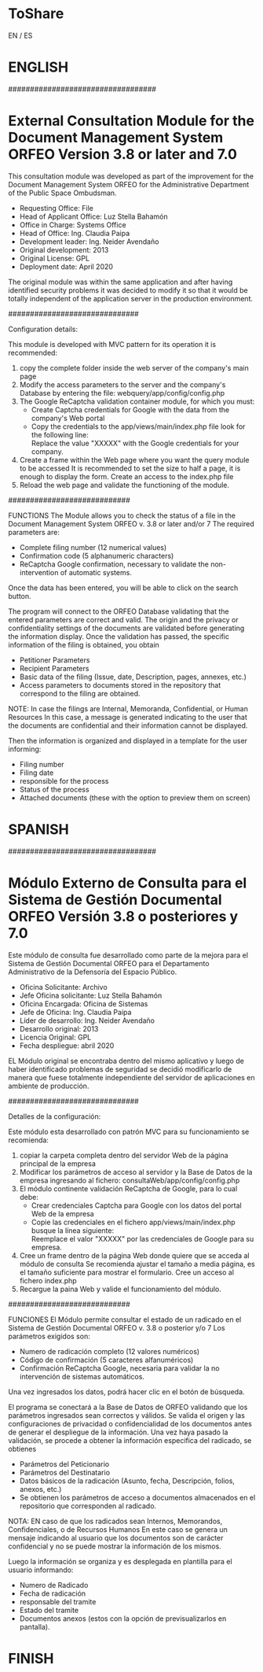 # ToShare

EN / ES

# ENGLISH
##################################

# External Consultation Module for the Document Management System ORFEO Version 3.8 or later and 7.0

This consultation module was developed as part of the improvement for the Document Management System ORFEO
for the Administrative Department of the Public Space Ombudsman.

* Requesting Office: File
* Head of Applicant Office: Luz Stella Bahamón
* Office in Charge: Systems Office
* Head of Office: Ing. Claudia Paipa
* Development leader: Ing. Neider Avendaño
* Original development: 2013
* Original License: GPL
* Deployment date: April 2020

The original module was within the same application and after having identified security problems
it was decided to modify it so that it would be totally independent of the application server in the production environment.

##############################

Configuration details:

This module is developed with MVC pattern
for its operation it is recommended:
1) copy the complete folder inside the web server of the company's main page
2) Modify the access parameters to the server and the company's Database by entering the file:
webquery/app/config/config.php
3) The Google ReCaptcha validation container module, for which you must:
   - Create Captcha credentials for Google with the data from the company's Web portal
   - Copy the credentials to the app/views/main/index.php file
     look for the following line: <div class="g-recaptcha panel_captcha" data-sitekey="XXXXXXXXXXXXXXXXXXXXXXXXXXXXXXXXXXX">
     Replace the value "XXXXX" with the Google credentials for your company.
4) Create a frame within the Web page where you want the query module to be accessed
  It is recommended to set the size to half a page, it is enough to display the form.
  Create an access to the index.php file
5) Reload the web page and validate the functioning of the module.
  
  
  ############################
  
  FUNCTIONS
  The Module allows you to check the status of a file in the Document Management System ORFEO v. 3.8 or later and/or 7
  The required parameters are:
  - Complete filing number (12 numerical values)
  - Confirmation code (5 alphanumeric characters)
  - ReCaptcha Google confirmation, necessary to validate the non-intervention of automatic systems.
  
  Once the data has been entered, you will be able to click on the search button.
  
  The program will connect to the ORFEO Database validating that the entered parameters are correct and valid.
  The origin and the privacy or confidentiality settings of the documents are validated before generating the information display.
  Once the validation has passed, the specific information of the filing is obtained, you obtain
  - Petitioner Parameters
  - Recipient Parameters
  - Basic data of the filing (Issue, date, Description, pages, annexes, etc.)
  - Access parameters to documents stored in the repository that correspond to the filing are obtained.
  
  NOTE: In case the filings are Internal, Memoranda, Confidential, or Human Resources
  In this case, a message is generated indicating to the user that the documents are confidential and their information cannot be displayed.
  
  Then the information is organized and displayed in a template for the user informing:
  - Filing number
  - Filing date
  - responsible for the process
  - Status of the process
  - Attached documents (these with the option to preview them on screen)
  
  
  
# SPANISH
##################################

# Módulo Externo de Consulta para el Sistema de Gestión Documental ORFEO Versión 3.8 o posteriores y 7.0

Este módulo de consulta fue desarrollado como parte de la mejora para el Sistema de Gestión Documental ORFEO
para el Departamento Administrativo de la Defensoría del Espacio Público.

* Oficina Solicitante: Archivo
* Jefe Oficina solicitante: Luz Stella Bahamón
* Oficina Encargada: Oficina de Sistemas
* Jefe de Oficina: Ing. Claudia Paipa
* Líder de desarrollo: Ing. Neider Avendaño
* Desarrollo original: 2013
* Licencia Original: GPL
* Fecha despliegue: abril 2020

EL Módulo original se encontraba dentro del mismo aplicativo y luego de haber identificado problemas de seguridad
se decidió modificarlo de manera que fuese totalmente independiente del servidor de aplicaciones en ambiente de producción.

##############################

Detalles de la configuración:

Este módulo esta desarrollado con patrón MVC
para su funcionamiento se recomienda:
1) copiar la carpeta completa dentro del servidor Web de la página principal de la empresa
2) Modificar los parámetros de acceso al servidor y la Base de Datos de la empresa ingresando al fichero:
consultaWeb/app/config/config.php
3) El módulo continente validación ReCaptcha de Google, para lo cual debe:
   - Crear credenciales Captcha para Google con los datos del portal Web de la empresa
   - Copie las credenciales en el fichero app/views/main/index.php
     busque la línea siguiente: <div class="g-recaptcha panel_captcha" data-sitekey="XXXXXXXXXXXXXXXXXXXXXXXXXXXXXXXXXXX">
     Reemplace el valor "XXXXX" por las credenciales de Google para su empresa.
4) Cree un frame dentro de la página Web donde quiere que se acceda al módulo de consulta
  Se recomienda ajustar el tamaño a media página, es el tamaño suficiente para mostrar el formulario.
  Cree un acceso al fichero index.php
5) Recargue la paina Web y valide el funcionamiento del módulo.
  
  
  ############################
  
  FUNCIONES
  El Módulo permite consultar el estado de un radicado en el Sistema de Gestión Documental ORFEO v. 3.8 o posterior y/o 7
  Los parámetros exigidos son:
  - Numero de radicación completo (12 valores numéricos)
  - Código de confirmación (5 caracteres alfanuméricos)
  - Confirmación ReCaptcha Google, necesaria para validar la no intervención de sistemas automáticos.
  
  Una vez ingresados los datos, podrá hacer clic en el botón de búsqueda.
  
  El programa se conectará a la Base de Datos de ORFEO validando que los parámetros ingresados sean correctos y válidos.
  Se valida el origen y las configuraciones de privacidad o confidencialidad de los documentos antes de generar el despliegue de la información.
  Una vez haya pasado la validación, se procede a obtener la información especifica del radicado, se obtienes
  - Parámetros del Peticionario
  - Parámetros del Destinatario
  - Datos básicos de la radicación (Asunto, fecha, Descripción, folios, anexos, etc.)
  - Se obtienen los parámetros de acceso a documentos almacenados en el repositorio que corresponden al radicado.
  
  NOTA: EN caso de que los radicados sean Internos, Memorandos, Confidenciales, o de Recursos Humanos
  En este caso se genera un mensaje indicando al usuario que los documentos son de carácter confidencial y no se puede mostrar la información de los mismos.
  
  Luego la información se organiza y es desplegada en plantilla para el usuario informando:
  - Numero de Radicado
  - Fecha de radicación
  - responsable del tramite
  - Estado del tramite
  - Documentos anexos (estos con la opción de previsualizarlos en pantalla).
  
  
  #
  #
  #
  # FINISH
  #
  #
  #
